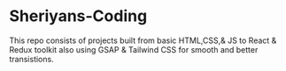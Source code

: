 # Sheriyans-Coding
 This repo consists of projects built from basic HTML,CSS,& JS to React & Redux toolkit also using GSAP & Tailwind CSS for smooth and better transistions.
